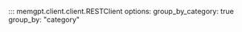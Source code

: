 ::: memgpt.client.client.RESTClient
    options:
      group_by_category: true
      group_by: "category"




